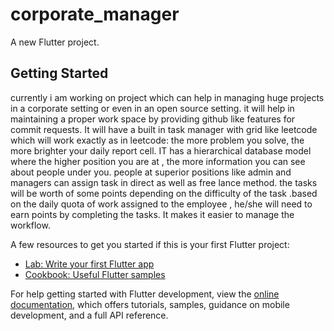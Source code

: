 # corporate_manager

A new Flutter project.

## Getting Started

currently i am working on project which can help in managing huge projects in a corporate setting or even in an open source setting. it will help in maintaining a proper work space by providing github like features for commit requests. It will have a built in task manager with grid like leetcode which will work exactly as in leetcode: the more problem you solve, the more brighter your daily report cell. IT has a hierarchical database model where the higher position you are at , the more information you can see about people under you.
people at superior positions like admin and managers can assign task in direct as well as free lance method. the tasks will be worth of some points depending on the difficulty of the task .based on the daily quota of work assigned to the employee , he/she will need to earn points by completing the tasks.
It makes it easier to manage the workflow.

A few resources to get you started if this is your first Flutter project:

- [Lab: Write your first Flutter app](https://docs.flutter.dev/get-started/codelab)
- [Cookbook: Useful Flutter samples](https://docs.flutter.dev/cookbook)

For help getting started with Flutter development, view the
[online documentation](https://docs.flutter.dev/), which offers tutorials,
samples, guidance on mobile development, and a full API reference.
